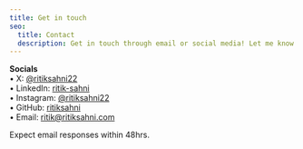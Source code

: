 ```yaml
---
title: Get in touch
seo:
  title: Contact
  description: Get in touch through email or social media! Let me know how I can help.
---
```


**Socials**  
  •  X: [@ritiksahni22](https://x.com/ritiksahni22)  
  •  LinkedIn: [ritik-sahni](https://www.linkedin.com/in/ritik-sahni/)  
  •  Instagram: [@ritiksahni22](https://www.instagram.com/ritiksahni22)  
  •  GitHub: [ritiksahni](https://github.com/ritiksahni)  
  •  Email: [ritik@ritiksahni.com](mailto:ritik@ritiksahni.com) 


Expect email responses within 48hrs.